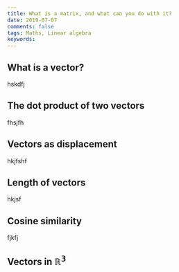 ```yaml
---
title: What is a matrix, and what can you do with it?  
date: 2019-07-07   
comments: false  
tags: Maths, Linear algebra  
keywords:   
---
```


## What is a vector?

hskdfj

## The dot product of two vectors

fhsjfh

## Vectors as displacement

hkjfshf

## Length of vectors

hkjsf

## Cosine similarity

fjkfj

## Vectors in $\mathbb{R^3}$



 





